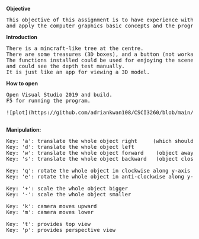 **Objective**
<pre>
This objective of this assignment is to have experience with OpenGL, 
and apply the computer graphics basic concepts and the programmable pipeline.
</pre>

**Introduction**
<pre>
There is a mincraft-like tree at the centre.
There are some treasures (3D boxes), and a button (not workable).
The functions installed could be used for enjoying the scenery of tree, 
and could see the depth test manually.
It is just like an app for viewing a 3D model.
</pre>

**How to open**
<pre>
Open Visual Studio 2019 and build. 
F5 for running the program.

![plot](https://github.com/adriankwan108/CSCI3260/blob/main/HW1/asg1_demo.jpg)

</pre>

**Manipulation:**
<pre>
Key: 'a': translate the whole object right     (which should like a first person view in fps game)
Key: 'd': translate the whole object left
Key: 'w': translate the whole object forward    (object away from you)
Key: 's': translate the whole object backward	(object close to you)

Key: 'q': rotate the whole object in clockwise along y-axis of origin
Key: 'e': rotate the whole object in anti-clockwise along y-axis of origin

Key: '+': scale the whole object bigger
Key: '-': scale the whole object smaller

Key: 'k': camera moves upward
Key: 'm': camera moves lower

Key: 't': provides top view
Key: 'p': provides perspective view
</pre>